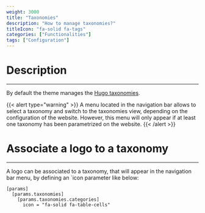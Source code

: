 ```yaml
---
weight: 3000
title: "Taxonomies"
description: "How to manage taxonomies?"
titleIcon: "fa-solid fa-tags"
categories: ["Functionalities"]
tags: ["Configuration"]
---
```


# Description
---

By default the theme manages the [Hugo taxonomies](https://gohugo.io/content-management/taxonomies/#readout).

{{< alert type="warning" >}}
A menu located in the navigation bar allows to select a taxonomy and switch to the taxonomies view, depending on the configuration of the website. However, this menu will only appear if at least one taxonomy has been parametrized on the website.
{{< /alert >}}

# Associate a logo to a taxonomy
---

A logo can be associated to a taxonomy, that will appear in the navigation bar menu, by defining an `icon parameter like below:

```
[params]
  [params.taxonomies]
    [params.taxonomies.categories]
      icon = "fa-solid fa-table-cells"
```
